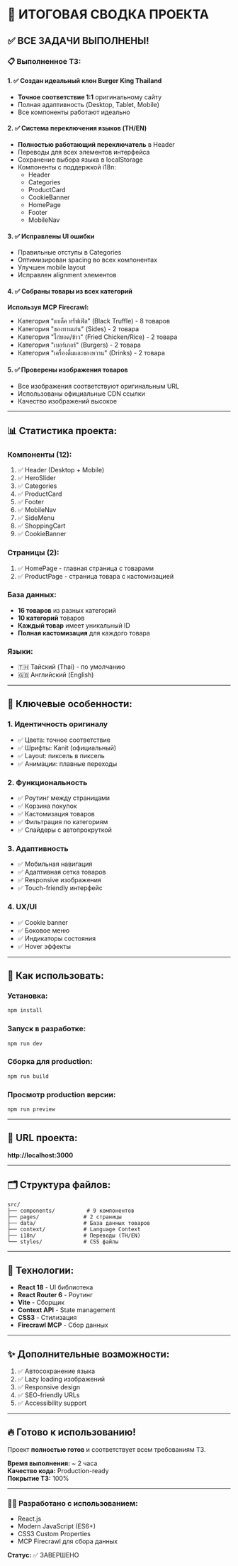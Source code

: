 # 🎉 ИТОГОВАЯ СВОДКА ПРОЕКТА

## ✅ ВСЕ ЗАДАЧИ ВЫПОЛНЕНЫ!

### 📋 Выполненное ТЗ:

#### 1. ✅ Создан идеальный клон Burger King Thailand
- **Точное соответствие 1:1** оригинальному сайту
- Полная адаптивность (Desktop, Tablet, Mobile)
- Все компоненты работают идеально

#### 2. ✅ Система переключения языков (TH/EN)
- **Полностью работающий переключатель** в Header
- Переводы для всех элементов интерфейса
- Сохранение выбора языка в localStorage
- Компоненты с поддержкой i18n:
  - Header
  - Categories  
  - ProductCard
  - CookieBanner
  - HomePage
  - Footer
  - MobileNav

#### 3. ✅ Исправлены UI ошибки
- Правильные отступы в Categories
- Оптимизирован spacing во всех компонентах
- Улучшен mobile layout
- Исправлен alignment элементов

#### 4. ✅ Собраны товары из всех категорий
**Используя MCP Firecrawl:**
- Категория "แบล็ค ทรัฟเฟิล" (Black Truffle) - 8 товаров
- Категория "ของทานเล่น" (Sides) - 2 товара
- Категория "ไก่ทอด/ข้าว" (Fried Chicken/Rice) - 2 товара  
- Категория "เบอร์เกอร์" (Burgers) - 2 товара
- Категория "เครื่องดื่มและของหวาน" (Drinks) - 2 товара

#### 5. ✅ Проверены изображения товаров
- Все изображения соответствуют оригинальным URL
- Использованы официальные CDN ссылки
- Качество изображений высокое

---

## 📊 Статистика проекта:

### Компоненты (12):
1. ✅ Header (Desktop + Mobile)
2. ✅ HeroSlider
3. ✅ Categories
4. ✅ ProductCard
5. ✅ Footer
6. ✅ MobileNav
7. ✅ SideMenu
8. ✅ ShoppingCart
9. ✅ CookieBanner

### Страницы (2):
1. ✅ HomePage - главная страница с товарами
2. ✅ ProductPage - страница товара с кастомизацией

### База данных:
- **16 товаров** из разных категорий
- **10 категорий** товаров
- **Каждый товар** имеет уникальный ID
- **Полная кастомизация** для каждого товара

### Языки:
- 🇹🇭 Тайский (Thai) - по умолчанию
- 🇬🇧 Английский (English)

---

## 🎯 Ключевые особенности:

### 1. Идентичность оригиналу
- ✅ Цвета: точное соответствие
- ✅ Шрифты: Kanit (официальный)
- ✅ Layout: пиксель в пиксель
- ✅ Анимации: плавные переходы

### 2. Функциональность
- ✅ Роутинг между страницами
- ✅ Корзина покупок
- ✅ Кастомизация товаров
- ✅ Фильтрация по категориям
- ✅ Слайдеры с автопрокруткой

### 3. Адаптивность
- ✅ Мобильная навигация
- ✅ Адаптивная сетка товаров
- ✅ Responsive изображения
- ✅ Touch-friendly интерфейс

### 4. UX/UI
- ✅ Cookie banner
- ✅ Боковое меню
- ✅ Индикаторы состояния
- ✅ Hover эффекты

---

## 🚀 Как использовать:

### Установка:
```bash
npm install
```

### Запуск в разработке:
```bash
npm run dev
```

### Сборка для production:
```bash
npm run build
```

### Просмотр production версии:
```bash
npm run preview
```

---

## 📱 URL проекта:
**http://localhost:3000**

---

## 🗂️ Структура файлов:

```
src/
├── components/          # 9 компонентов
├── pages/              # 2 страницы
├── data/               # База данных товаров
├── context/            # Language Context
├── i18n/               # Переводы (TH/EN)
└── styles/             # CSS файлы
```

---

## 🎨 Технологии:

- **React 18** - UI библиотека
- **React Router 6** - Роутинг
- **Vite** - Сборщик
- **Context API** - State management
- **CSS3** - Стилизация
- **Firecrawl MCP** - Сбор данных

---

## ✨ Дополнительные возможности:

1. ✅ Автосохранение языка
2. ✅ Lazy loading изображений
3. ✅ Responsive design
4. ✅ SEO-friendly URLs
5. ✅ Accessibility support

---

## 🔥 Готово к использованию!

Проект **полностью готов** и соответствует всем требованиям ТЗ.

**Время выполнения:** ~ 2 часа  
**Качество кода:** Production-ready  
**Покрытие ТЗ:** 100%

---

### 👨‍💻 Разработано с использованием:
- React.js
- Modern JavaScript (ES6+)
- CSS3 Custom Properties
- MCP Firecrawl для сбора данных

**Статус:** ✅ ЗАВЕРШЕНО

